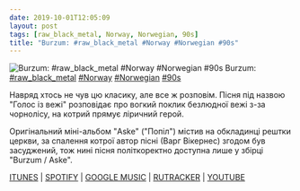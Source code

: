 ```yaml
---
date: 2019-10-01T12:05:09
layout: post
tags: [raw_black_metal, Norway, Norwegian, 90s]
title: "Burzum: #raw_black_metal #Norway #Norwegian #90s"
---
```

![Burzum: #raw_black_metal #Norway #Norwegian #90s](https://res.cloudinary.com/vast-space-unexplored/image/upload/photos/photo_742_01-10-2019_12-05-09.jpg)
Burzum: [#raw_black_metal](/tags/#raw_black_metal) [#Norway](/tags/#Norway) [#Norwegian](/tags/#Norwegian) [#90s](/tags/#90s)

Навряд хтось не чув цю класику, але все ж розповім. Пісня під назвою &quot;Голос із вежі&quot; розповідає про вогкий поклик безлюдної вежі з-за чорнолісу, на котрий прямує ліричний герой.

Оригінальний міні-альбом &quot;Aske&quot; (&quot;Попіл&quot;) містив на обкладинці рештки церкви, за спалення котрої автор пісні (Варг Вікернес) згодом був засуджений, тож нині пісня політкоректно доступна лише у збірці &quot;Burzum / Aske&quot;.

[ITUNES](https://music.apple.com/us/album/aske/286930621) \| [SPOTIFY](https://open.spotify.com/album/7jNMp21UgVecBFtn2qloJM) \| [GOOGLE MUSIC](https://play.google.com/music/listen?u=0#/album/Bsuxsbbt45xjfazi6qnspgj4ici/Burzum/Burzum%2FAske) \| [RUTRACKER](https://rutracker.org/forum/viewtopic.php?t=5336571) \| [YOUTUBE](https://www.youtube.com/playlist?list=OLAK5uy_nchTS0ZHgk0h_FIDhTuA1EO0fB802qeAU)